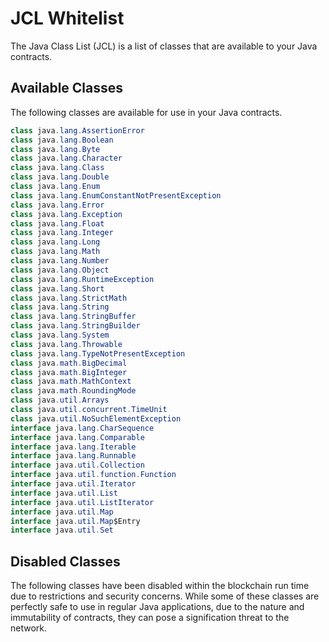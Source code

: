 # JCL Whitelist

The Java Class List (JCL) is a list of classes that are available to your Java contracts.

## Available Classes

The following classes are available for use in your Java contracts.

```java
class java.lang.AssertionError
class java.lang.Boolean
class java.lang.Byte
class java.lang.Character
class java.lang.Class
class java.lang.Double
class java.lang.Enum
class java.lang.EnumConstantNotPresentException
class java.lang.Error
class java.lang.Exception
class java.lang.Float
class java.lang.Integer
class java.lang.Long
class java.lang.Math
class java.lang.Number
class java.lang.Object
class java.lang.RuntimeException
class java.lang.Short
class java.lang.StrictMath
class java.lang.String
class java.lang.StringBuffer
class java.lang.StringBuilder
class java.lang.System
class java.lang.Throwable
class java.lang.TypeNotPresentException
class java.math.BigDecimal
class java.math.BigInteger
class java.math.MathContext
class java.math.RoundingMode
class java.util.Arrays
class java.util.concurrent.TimeUnit
class java.util.NoSuchElementException
interface java.lang.CharSequence
interface java.lang.Comparable
interface java.lang.Iterable
interface java.lang.Runnable
interface java.util.Collection
interface java.util.function.Function
interface java.util.Iterator
interface java.util.List
interface java.util.ListIterator
interface java.util.Map
interface java.util.Map$Entry
interface java.util.Set
```

## Disabled Classes

The following classes have been disabled within the blockchain run time due to restrictions and security concerns. While some of these classes are perfectly safe to use in regular Java applications, due to the nature and immutability of contracts, they can pose a signification threat to the network.